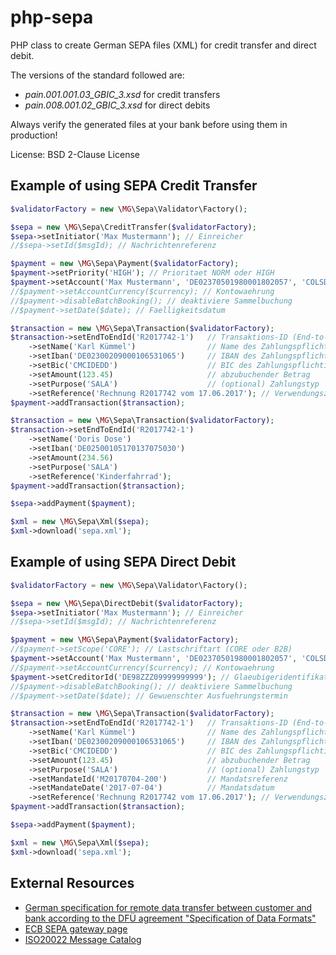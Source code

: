 # php-sepa
PHP class to create German SEPA files (XML) for credit transfer and direct debit.

The versions of the standard followed are:
* _pain.001.001.03_GBIC_3.xsd_  for credit transfers
* _pain.008.001.02_GBIC_3.xsd_  for direct debits

Always verify the generated files at your bank before using them in production!

License: BSD 2-Clause License

## Example of using SEPA Credit Transfer

```php
$validatorFactory = new \MG\Sepa\Validator\Factory();

$sepa = new \MG\Sepa\CreditTransfer($validatorFactory);
$sepa->setInitiator('Max Mustermann'); // Einreicher
//$sepa->setId($msgId); // Nachrichtenreferenz

$payment = new \MG\Sepa\Payment($validatorFactory);
$payment->setPriority('HIGH'); // Prioritaet NORM oder HIGH
$payment->setAccount('Max Mustermann', 'DE02370501980001802057', 'COLSDE33'); // Auftraggaber
//$payment->setAccountCurrency($currency); // Kontowaehrung
//$payment->disableBatchBooking(); // deaktiviere Sammelbuchung
//$payment->setDate($date); // Faelligkeitsdatum

$transaction = new \MG\Sepa\Transaction($validatorFactory);
$transaction->setEndToEndId('R2017742-1')   // Transaktions-ID (End-to-End)
    ->setName('Karl Kümmel')                // Name des Zahlungspflichtigen
    ->setIban('DE02300209000106531065')     // IBAN des Zahlungspflichtigen
    ->setBic('CMCIDEDD')                    // BIC des Zahlungspflichtigen
    ->setAmount(123.45)                     // abzubuchender Betrag
    ->setPurpose('SALA')                    // (optional) Zahlungstyp
    ->setReference('Rechnung R2017742 vom 17.06.2017'); // Verwendungszweck (eine Zeile, max. 140 Zeichen))
$payment->addTransaction($transaction);

$transaction = new \MG\Sepa\Transaction($validatorFactory);
$transaction->setEndToEndId('R2017742-1')
    ->setName('Doris Dose')
    ->setIban('DE02500105170137075030')
    ->setAmount(234.56)
    ->setPurpose('SALA')
    ->setReference('Kinderfahrrad');
$payment->addTransaction($transaction);

$sepa->addPayment($payment);

$xml = new \MG\Sepa\Xml($sepa);
$xml->download('sepa.xml');
```

## Example of using SEPA Direct Debit

```php
$validatorFactory = new \MG\Sepa\Validator\Factory();

$sepa = new \MG\Sepa\DirectDebit($validatorFactory);
$sepa->setInitiator('Max Mustermann'); // Einreicher
//$sepa->setId($msgId); // Nachrichtenreferenz

$payment = new \MG\Sepa\Payment($validatorFactory);
//$payment->setScope('CORE'); // Lastschriftart (CORE oder B2B)
$payment->setAccount('Max Mustermann', 'DE02370501980001802057', 'COLSDE33'); // Auftraggaber
//$payment->setAccountCurrency($currency); // Kontowaehrung
$payment->setCreditorId('DE98ZZZ09999999999'); // Glaeubigeridentifikationsnummer
//$payment->disableBatchBooking(); // deaktiviere Sammelbuchung
//$payment->setDate($date); // Gewuenschter Ausfuehrungstermin

$transaction = new \MG\Sepa\Transaction($validatorFactory);
$transaction->setEndToEndId('R2017742-1')   // Transaktions-ID (End-to-End)
    ->setName('Karl Kümmel')                // Name des Zahlungspflichtigen
    ->setIban('DE02300209000106531065')     // IBAN des Zahlungspflichtigen
    ->setBic('CMCIDEDD')                    // BIC des Zahlungspflichtigen
    ->setAmount(123.45)                     // abzubuchender Betrag
    ->setPurpose('SALA')                    // (optional) Zahlungstyp
    ->setMandateId('M20170704-200')         // Mandatsreferenz
    ->setMandateDate('2017-07-04')          // Mandatsdatum
    ->setReference('Rechnung R2017742 vom 17.06.2017'); // Verwendungszweck (eine Zeile, max. 140 Zeichen))
$payment->addTransaction($transaction);

$sepa->addPayment($payment);

$xml = new \MG\Sepa\Xml($sepa);
$xml->download('sepa.xml');
```

## External Resources

* [German specification for remote data transfer between customer and bank according to the DFÜ agreement "Specification of Data Formats"](https://www.ebics.de/de/datenformate)
* [ECB SEPA gateway page](https://www.ecb.europa.eu/paym/integration/retail/sepa/html/index.en.html)
* [ISO20022 Message Catalog](https://www.iso20022.org/full_catalogue.page)

